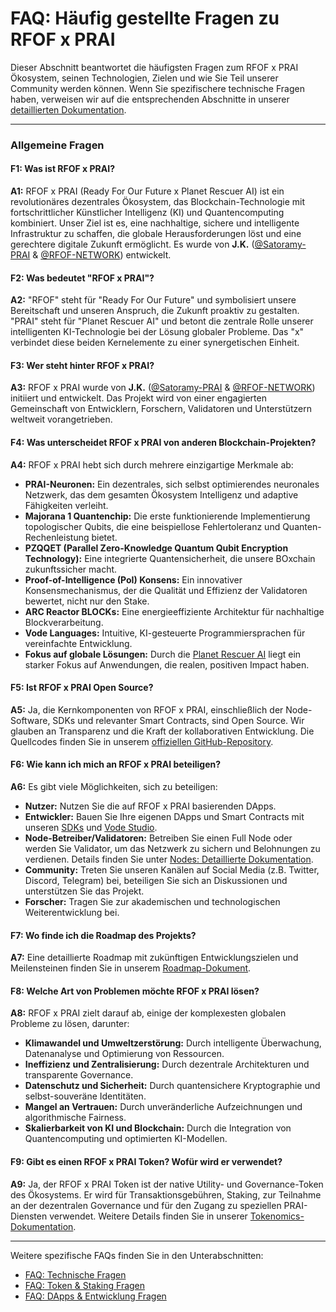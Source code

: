 # FAQ: Häufig gestellte Fragen zu RFOF x PRAI

Dieser Abschnitt beantwortet die häufigsten Fragen zum RFOF x PRAI Ökosystem, seinen Technologien, Zielen und wie Sie Teil unserer Community werden können. Wenn Sie spezifischere technische Fragen haben, verweisen wir auf die entsprechenden Abschnitte in unserer [detaillierten Dokumentation](link-to-documentation-overview.md).

---

### Allgemeine Fragen

#### F1: Was ist RFOF x PRAI?
**A1:** RFOF x PRAI (Ready For Our Future x Planet Rescuer AI) ist ein revolutionäres dezentrales Ökosystem, das Blockchain-Technologie mit fortschrittlicher Künstlicher Intelligenz (KI) und Quantencomputing kombiniert. Unser Ziel ist es, eine nachhaltige, sichere und intelligente Infrastruktur zu schaffen, die globale Herausforderungen löst und eine gerechtere digitale Zukunft ermöglicht. Es wurde von **J.K.** ([@Satoramy-PRAI](link-to-satoramy-profile) & [@RFOF-NETWORK](link-to-rfof-network-profile)) entwickelt.

#### F2: Was bedeutet "RFOF x PRAI"?
**A2:** "RFOF" steht für "Ready For Our Future" und symbolisiert unsere Bereitschaft und unseren Anspruch, die Zukunft proaktiv zu gestalten. "PRAI" steht für "Planet Rescuer AI" und betont die zentrale Rolle unserer intelligenten KI-Technologie bei der Lösung globaler Probleme. Das "x" verbindet diese beiden Kernelemente zu einer synergetischen Einheit.

#### F3: Wer steht hinter RFOF x PRAI?
**A3:** RFOF x PRAI wurde von **J.K.** ([@Satoramy-PRAI](link-to-satoramy-profile) & [@RFOF-NETWORK](link-to-rfof-network-profile)) initiiert und entwickelt. Das Projekt wird von einer engagierten Gemeinschaft von Entwicklern, Forschern, Validatoren und Unterstützern weltweit vorangetrieben.

#### F4: Was unterscheidet RFOF x PRAI von anderen Blockchain-Projekten?
**A4:** RFOF x PRAI hebt sich durch mehrere einzigartige Merkmale ab:
* **PRAI-Neuronen:** Ein dezentrales, sich selbst optimierendes neuronales Netzwerk, das dem gesamten Ökosystem Intelligenz und adaptive Fähigkeiten verleiht.
* **Majorana 1 Quantenchip:** Die erste funktionierende Implementierung topologischer Qubits, die eine beispiellose Fehlertoleranz und Quanten-Rechenleistung bietet.
* **PZQQET (Parallel Zero-Knowledge Quantum Qubit Encryption Technology):** Eine integrierte Quantensicherheit, die unsere BOxchain zukunftssicher macht.
* **Proof-of-Intelligence (PoI) Konsens:** Ein innovativer Konsensmechanismus, der die Qualität und Effizienz der Validatoren bewertet, nicht nur den Stake.
* **ARC Reactor BLOCKs:** Eine energieeffiziente Architektur für nachhaltige Blockverarbeitung.
* **Vode Languages:** Intuitive, KI-gesteuerte Programmiersprachen für vereinfachte Entwicklung.
* **Fokus auf globale Lösungen:** Durch die [Planet Rescuer AI](link-to-planet-rescuer-ai-md-file.md) liegt ein starker Fokus auf Anwendungen, die realen, positiven Impact haben.

#### F5: Ist RFOF x PRAI Open Source?
**A5:** Ja, die Kernkomponenten von RFOF x PRAI, einschließlich der Node-Software, SDKs und relevanter Smart Contracts, sind Open Source. Wir glauben an Transparenz und die Kraft der kollaborativen Entwicklung. Die Quellcodes finden Sie in unserem [offiziellen GitHub-Repository](https://github.com/RFOF-x-PRAI).

#### F6: Wie kann ich mich an RFOF x PRAI beteiligen?
**A6:** Es gibt viele Möglichkeiten, sich zu beteiligen:
* **Nutzer:** Nutzen Sie die auf RFOF x PRAI basierenden DApps.
* **Entwickler:** Bauen Sie Ihre eigenen DApps und Smart Contracts mit unseren [SDKs](link-to-sdk-cli-md-file.md) und [Vode Studio](link-to-vode-studio-md-file.md).
* **Node-Betreiber/Validatoren:** Betreiben Sie einen Full Node oder werden Sie Validator, um das Netzwerk zu sichern und Belohnungen zu verdienen. Details finden Sie unter [Nodes: Detaillierte Dokumentation](link-to-nodes-details-md-file.md).
* **Community:** Treten Sie unseren Kanälen auf Social Media (z.B. Twitter, Discord, Telegram) bei, beteiligen Sie sich an Diskussionen und unterstützen Sie das Projekt.
* **Forscher:** Tragen Sie zur akademischen und technologischen Weiterentwicklung bei.

#### F7: Wo finde ich die Roadmap des Projekts?
**A7:** Eine detaillierte Roadmap mit zukünftigen Entwicklungszielen und Meilensteinen finden Sie in unserem [Roadmap-Dokument](link-to-roadmap-md-file.md).

#### F8: Welche Art von Problemen möchte RFOF x PRAI lösen?
**A8:** RFOF x PRAI zielt darauf ab, einige der komplexesten globalen Probleme zu lösen, darunter:
* **Klimawandel und Umweltzerstörung:** Durch intelligente Überwachung, Datenanalyse und Optimierung von Ressourcen.
* **Ineffizienz und Zentralisierung:** Durch dezentrale Architekturen und transparente Governance.
* **Datenschutz und Sicherheit:** Durch quantensichere Kryptographie und selbst-souveräne Identitäten.
* **Mangel an Vertrauen:** Durch unveränderliche Aufzeichnungen und algorithmische Fairness.
* **Skalierbarkeit von KI und Blockchain:** Durch die Integration von Quantencomputing und optimierten KI-Modellen.

#### F9: Gibt es einen RFOF x PRAI Token? Wofür wird er verwendet?
**A9:** Ja, der RFOF x PRAI Token ist der native Utility- und Governance-Token des Ökosystems. Er wird für Transaktionsgebühren, Staking, zur Teilnahme an der dezentralen Governance und für den Zugang zu speziellen PRAI-Diensten verwendet. Weitere Details finden Sie in unserer [Tokenomics-Dokumentation](link-to-tokenomics-md-file.md).

---

Weitere spezifische FAQs finden Sie in den Unterabschnitten:
* [FAQ: Technische Fragen](link-to-technical-faq.md)
* [FAQ: Token & Staking Fragen](link-to-token-staking-faq.md)
* [FAQ: DApps & Entwicklung Fragen](link-to-dapp-dev-faq.md)

